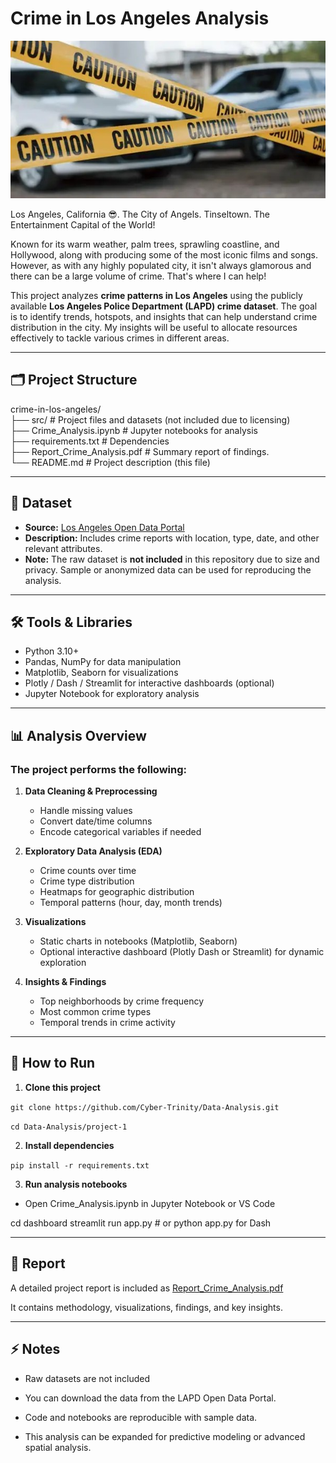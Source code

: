 # Crime in Los Angeles Analysis

![Crime Scene illustration](src/project-1.jpg)

Los Angeles, California 😎. The City of Angels. Tinseltown. The Entertainment Capital of the World! 

Known for its warm weather, palm trees, sprawling coastline, and Hollywood, along with producing some of the most iconic films and songs. However, as with any highly populated city, it isn't always glamorous and there can be a large volume of crime. That's where I can help!

This project analyzes **crime patterns in Los Angeles** using the publicly available **Los Angeles Police Department (LAPD) crime dataset**. The goal is to identify trends, hotspots, and insights that can help understand crime distribution in the city. My insights will be useful to allocate resources effectively to tackle various crimes in different areas.

---

## 🗂️ Project Structure
crime-in-los-angeles/
<br>
├── src/ # Project files and datasets (not included due to licensing)
<br>
├── Crime_Analysis.ipynb # Jupyter notebooks for analysis
<br>
├── requirements.txt # Dependencies
<br>
├── Report_Crime_Analysis.pdf # Summary report of findings.
<br>
└── README.md # Project description (this file)

---

## 📌 Dataset
- **Source:** [Los Angeles Open Data Portal](https://data.lacity.org/Public-Safety/Crime-Data-from-2020-to-Present/)
- **Description:** Includes crime reports with location, type, date, and other relevant attributes.
- **Note:** The raw dataset is **not included** in this repository due to size and privacy. Sample or anonymized data can be used for reproducing the analysis.

---

## 🛠️ Tools & Libraries

- Python 3.10+  
- Pandas, NumPy for data manipulation  
- Matplotlib, Seaborn for visualizations  
- Plotly / Dash / Streamlit for interactive dashboards (optional)  
- Jupyter Notebook for exploratory analysis

---

## 📊 Analysis Overview
### The project performs the following:

1. **Data Cleaning & Preprocessing**
   - Handle missing values
   - Convert date/time columns
   - Encode categorical variables if needed

2. **Exploratory Data Analysis (EDA)**
   - Crime counts over time
   - Crime type distribution
   - Heatmaps for geographic distribution
   - Temporal patterns (hour, day, month trends)

3. **Visualizations**
   - Static charts in notebooks (Matplotlib, Seaborn)
   - Optional interactive dashboard (Plotly Dash or Streamlit) for dynamic exploration

4. **Insights & Findings**
   - Top neighborhoods by crime frequency
   - Most common crime types
   - Temporal trends in crime activity

---

## 📌 How to Run

1. **Clone this project**

`git clone https://github.com/Cyber-Trinity/Data-Analysis.git`

`cd Data-Analysis/project-1`

2. **Install dependencies**

`pip install -r requirements.txt`


3. **Run analysis notebooks**

- Open Crime_Analysis.ipynb in Jupyter Notebook or VS Code

cd dashboard
streamlit run app.py   # or python app.py for Dash

---

## 📑 Report

A detailed project report is included as [Report_Crime_Analysis.pdf](https://data.lacity.org/Public-Safety/Crime-Data-from-2020-to-Present/)

It contains methodology, visualizations, findings, and key insights.

---

## ⚡ Notes

- Raw datasets are not included

- You can download the data from the LAPD Open Data Portal.

- Code and notebooks are reproducible with sample data.

- This analysis can be expanded for predictive modeling or advanced spatial analysis.